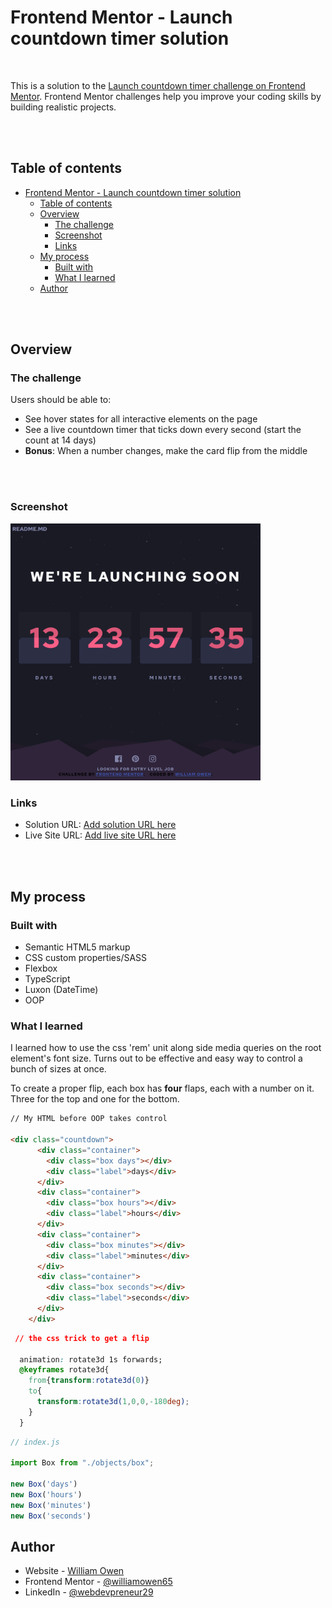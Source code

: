 # Frontend Mentor - Launch countdown timer solution

<br>

This is a solution to the [Launch countdown timer challenge on Frontend Mentor](https://www.frontendmentor.io/challenges/launch-countdown-timer-N0XkGfyz-). Frontend Mentor challenges help you improve your coding skills by building realistic projects. 

<br>
<br>

## Table of contents

- [Frontend Mentor - Launch countdown timer solution](#frontend-mentor---launch-countdown-timer-solution)
  - [Table of contents](#table-of-contents)
  - [Overview](#overview)
    - [The challenge](#the-challenge)
    - [Screenshot](#screenshot)
    - [Links](#links)
  - [My process](#my-process)
    - [Built with](#built-with)
    - [What I learned](#what-i-learned)
  - [Author](#author)

<br>
<br>

## Overview

### The challenge

Users should be able to:

- See hover states for all interactive elements on the page
- See a live countdown timer that ticks down every second (start the count at 14 days)
- **Bonus**: When a number changes, make the card flip from the middle

<br>
<br>

### Screenshot

<!-- ![countdown screenshot](./countdown.png) -->
<img src="./countdown.png" alt="drawing" width="400" />

### Links

- Solution URL: [Add solution URL here](https://your-solution-url.com)
- Live Site URL: [Add live site URL here](https://your-live-site-url.com)

<br>
<br>

## My process

### Built with

- Semantic HTML5 markup
- CSS custom properties/SASS
- Flexbox
- TypeScript
- Luxon (DateTime)
- OOP

### What I learned

I learned how to use the css 'rem' unit along side media queries on the root element's font size. Turns out to be effective and easy way to control a bunch of sizes at once.

To create a proper flip, each box has **four** flaps, each with a number on it. Three for the top and one for the bottom.

```html
// My HTML before OOP takes control

<div class="countdown">
      <div class="container">
        <div class="box days"></div>
        <div class="label">days</div>
      </div>
      <div class="container">
        <div class="box hours"></div>
        <div class="label">hours</div>
      </div>
      <div class="container">
        <div class="box minutes"></div>
        <div class="label">minutes</div>
      </div>
      <div class="container">
        <div class="box seconds"></div>
        <div class="label">seconds</div>
      </div>
    </div>
```
```css
 // the css trick to get a flip 

  animation: rotate3d 1s forwards;
  @keyframes rotate3d{
    from{transform:rotate3d(0)}
    to{
      transform:rotate3d(1,0,0,-180deg);
    }
  }
```
```js
// index.js

import Box from "./objects/box";

new Box('days')
new Box('hours')
new Box('minutes')
new Box('seconds')
```

## Author

- Website - [William Owen](https://web-dev-portfolio-react.web.app/)
- Frontend Mentor - [@williamowen65](https://www.frontendmentor.io/profile/williamowen65)
- LinkedIn - [@webdevpreneur29](https://www.linkedin.com/in/webdevpreneur29/)

